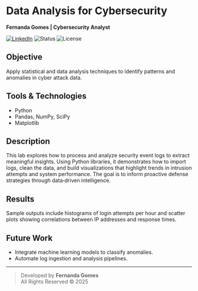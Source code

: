 # Data Analysis for Cybersecurity

**Fernanda Gomes | Cybersecurity Analyst**

[![LinkedIn](https://img.shields.io/badge/LinkedIn-fgomescyber-blue)](https://www.linkedin.com/in/fgomescyber)
![Status](https://img.shields.io/badge/Status-Active-success)
![License](https://img.shields.io/badge/license-All%20Rights%20Reserved-red)

## Objective

Apply statistical and data analysis techniques to identify patterns and anomalies in cyber attack data.

## Tools & Technologies

- Python  
- Pandas, NumPy, SciPy  
- Matplotlib

## Description

This lab explores how to process and analyze security event logs to extract meaningful insights. Using Python libraries, it demonstrates how to import logs, clean the data, and build visualizations that highlight trends in intrusion attempts and system performance. The goal is to inform proactive defense strategies through data‑driven intelligence.

## Results

Sample outputs include histograms of login attempts per hour and scatter plots showing correlations between IP addresses and response times.

## Future Work

- Integrate machine learning models to classify anomalies.  
- Automate log ingestion and analysis pipelines.

---

> Developed by **Fernanda Gomes**  
> All Rights Reserved © 2025
